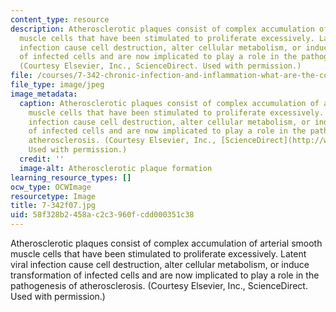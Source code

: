 ```yaml
---
content_type: resource
description: Atherosclerotic plaques consist of complex accumulation of arterial smooth
  muscle cells that have been stimulated to proliferate excessively. Latent viral
  infection cause cell destruction, alter cellular metabolism, or induce transformation
  of infected cells and are now implicated to play a role in the pathogenesis of atherosclerosis.
  (Courtesy Elsevier, Inc., ScienceDirect. Used with permission.)
file: /courses/7-342-chronic-infection-and-inflammation-what-are-the-consequences-on-your-health-fall-2007/58f328b2458ac2c3960fcdd000351c38_7-342f07.jpg
file_type: image/jpeg
image_metadata:
  caption: Atherosclerotic plaques consist of complex accumulation of arterial smooth
    muscle cells that have been stimulated to proliferate excessively. Latent viral
    infection cause cell destruction, alter cellular metabolism, or induce transformation
    of infected cells and are now implicated to play a role in the pathogenesis of
    atherosclerosis. (Courtesy Elsevier, Inc., [ScienceDirect](http://www.sciencedirect.com/).
    Used with permission.)
  credit: ''
  image-alt: Atherosclerotic plaque formation
learning_resource_types: []
ocw_type: OCWImage
resourcetype: Image
title: 7-342f07.jpg
uid: 58f328b2-458a-c2c3-960f-cdd000351c38
---
```

Atherosclerotic plaques consist of complex accumulation of arterial smooth muscle cells that have been stimulated to proliferate excessively. Latent viral infection cause cell destruction, alter cellular metabolism, or induce transformation of infected cells and are now implicated to play a role in the pathogenesis of atherosclerosis. (Courtesy Elsevier, Inc., ScienceDirect. Used with permission.)

